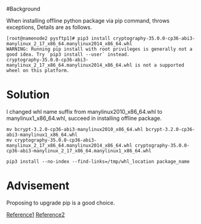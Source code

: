 #Background

When installing offline python package via pip command, throws exceptions, Details are as follows.

```
[root@namenode2 pysftp1]# pip3 install cryptography-35.0.0-cp36-abi3-manylinux_2_17_x86_64.manylinux2014_x86_64.whl 
WARNING: Running pip install with root privileges is generally not a good idea. Try `pip3 install --user` instead.
cryptography-35.0.0-cp36-abi3-manylinux_2_17_x86_64.manylinux2014_x86_64.whl is not a supported wheel on this platform.
```

# Solution

I changed whl name suffix from manylinux2010_x86_64.whl to manylinux1_x86_64.whl, succeed in installing offline package.

```
mv bcrypt-3.2.0-cp36-abi3-manylinux2010_x86_64.whl bcrypt-3.2.0-cp36-abi3-manylinux1_x86_64.whl
mv cryptography-35.0.0-cp36-abi3-manylinux_2_17_x86_64.manylinux2014_x86_64.whl cryptography-35.0.0-cp36-abi3-manylinux_2_17_x86_64.manylinux1_x86_64.whl

pip3 install --no-index --find-links=/tmp/whl_location package_name
```

# Advisement

Proposing to upgrade pip is a good choice. 


[Reference1](https://blog.csdn.net/sty945/article/details/105200436)
[Reference2](https://blog.csdn.net/happywlg123/article/details/107281936)
